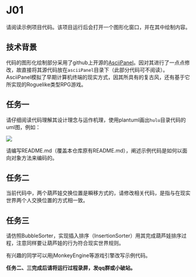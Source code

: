 # J01

请阅读示例项目代码。该项目运行后会打开一个图形化窗口，并在其中绘制内容。

## 技术背景

代码的图形化绘制部分采用了github上开源的[AsciiPanel](https://github.com/trystan/AsciiPanel)。因对其进行了一点点修改，故直接将其源代码放在`asciiPanel`目录下（此部分代码可不阅读）。AsciiPanel模拟了早期计算机终端的现实方式，因其所具有的复古风，还有基于它所实现的Roguelike类型RPG游戏。

## 任务一

请仔细阅读代码理解其设计理念与运作机理，使用plantuml画出`hulu`目录代码的uml图，例如：

![](http://www.plantuml.com/plantuml/proxy?cache=no&src=https://raw.githubusercontent.com/jwork-2025/j01/main/uml/hulu-class.puml)

请编写README.md（覆盖本仓库原有README.md），阐述示例代码是如何以面向对象方法来编码的。

## 任务二

当前代码中，两个葫芦娃交换位置是瞬移方式的，请修改相关代码，是指与在现实世界两个人交换位置的方式相一致。

## 任务三

请仿照BubbleSorter，实现插入排序（InsertionSorter）用其完成葫芦娃排序过程，注意同样要让葫芦娃的行为符合现实世界规则。

有兴趣的同学可以用jMonkeyEngine等游戏引擎改写示例代码。

**任务二、三完成后请将运行过程录屏，发qq群或小破站。**
